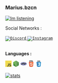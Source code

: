 ### Marius.bzcn

[![Im listening](https://spotify-github-profile.vercel.app/api/view?uid=mariusmaden&cover_image=true&theme=natemoo-re)](https://github.com/kittinan/spotify-github-profile)


Social Networks :

<a href="https://discord.gg/6cmjhBXqNE">
  <code><img alt="Discord" height="20" src="https://discord.com/assets/07dca80a102d4149e9736d4b162cff6f.ico"></code>
</a>
<a href="https://www.instagram.com/Marius.bzcn/">
  <code><img alt="Instagram" height="20" src="https://www.instagram.com/static/images/ico/favicon-192.png/68d99ba29cc8.png"></code>
</a>
<br>
<br>


**Languages :**

<code><img height="20" src="https://raw.githubusercontent.com/github/explore/80688e429a7d4ef2fca1e82350fe8e3517d3494d/topics/javascript/javascript.png"></code>
<code><img height="20" src="https://raw.githubusercontent.com/github/explore/80688e429a7d4ef2fca1e82350fe8e3517d3494d/topics/nodejs/nodejs.png"></code>
<code><img height="20" src="https://raw.githubusercontent.com/github/explore/80688e429a7d4ef2fca1e82350fe8e3517d3494d/topics/php/php.png"></code>
<code><img height="20" src="https://raw.githubusercontent.com/github/explore/80688e429a7d4ef2fca1e82350fe8e3517d3494d/topics/html/html.png"></code>
<code><img height="20" src="https://raw.githubusercontent.com/github/explore/80688e429a7d4ef2fca1e82350fe8e3517d3494d/topics/css/css.png"></code>


<a href="https://github.com/Marius-bzcn">
  <img align="center" src="https://github-readme-stats.vercel.app/api?username=Marius-bzcn&show_icons=true&bg_color=00FFFF,0080FF,FF00FF&text_color=00FFFF&title_color=00FF00&icon_color=00FF00&count_private=true&include_all_commits=true" alt="stats" />
</a>
